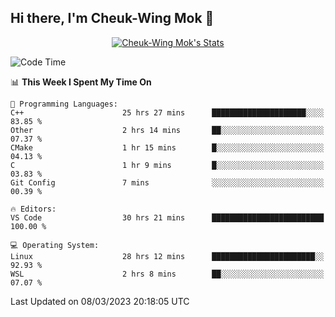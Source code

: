 ## Hi there, I'm Cheuk-Wing Mok 👋

<!--
**mozro0327/mozro0327** is a ✨ _special_ ✨ repository because its `README.md` (this file) appears on your GitHub profile.

Here are some ideas to get you started:

- 🔭 I’m currently working on ...
- 🌱 I’m currently learning ...
- 👯 I’m looking to collaborate on ...
- 🤔 I’m looking for help with ...
- 💬 Ask me about ...
- 📫 How to reach me: ...
- 😄 Pronouns: ...
- ⚡ Fun fact: ...
-->

<p align="center">
  <a href="https://github.com/mozro0327" class="rich-diff-level-one">
    <img src="https://github-readme-stats.vercel.app/api?username=mozro0327&title_color=333&text_color=777" alt="Cheuk-Wing Mok's Stats" >
    <!-- &hide=issues
    <img src="https://github-readme-stats.vercel.app/api?username=mozro0327&hide=issues&title_color=333&text_color=777" alt="Cheuk-Wing Mok's Stats" >
    -->
  </a>
</p>

<!--START_SECTION:waka-->
![Code Time](http://img.shields.io/badge/Code%20Time-1%2C250%20hrs%2031%20mins-blue)

📊 **This Week I Spent My Time On** 

```text
💬 Programming Languages: 
C++                      25 hrs 27 mins      █████████████████████░░░░   83.85 % 
Other                    2 hrs 14 mins       ██░░░░░░░░░░░░░░░░░░░░░░░   07.37 % 
CMake                    1 hr 15 mins        █░░░░░░░░░░░░░░░░░░░░░░░░   04.13 % 
C                        1 hr 9 mins         █░░░░░░░░░░░░░░░░░░░░░░░░   03.83 % 
Git Config               7 mins              ░░░░░░░░░░░░░░░░░░░░░░░░░   00.39 % 

🔥 Editors: 
VS Code                  30 hrs 21 mins      █████████████████████████   100.00 % 

💻 Operating System: 
Linux                    28 hrs 12 mins      ███████████████████████░░   92.93 % 
WSL                      2 hrs 8 mins        ██░░░░░░░░░░░░░░░░░░░░░░░   07.07 % 
```


 Last Updated on 08/03/2023 20:18:05 UTC
<!--END_SECTION:waka-->
